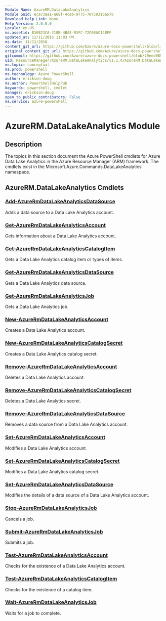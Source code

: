 ```yaml
---
Module Name: AzureRM.DataLakeAnalytics
Module Guid: eca73aa1-a68f-4ceb-9775-70759316a57b
Download Help Link: None
Help Version: 2.0.6.0
Locale: en-US
ms.assetid: 816B23CA-310B-4BA8-91FC-72C60AC148FF
updated_at: 11/11/2016 11:03 PM
ms.date: 11/11/2016
content_git_url: https://github.com/Azure/azure-docs-powershell/blob/live/azureps-cmdlets-docs/ResourceManager/AzureRM.DataLakeAnalytics/v1.1.4/AzureRM.DataLakeAnalytics.md
original_content_git_url: https://github.com/Azure/azure-docs-powershell/blob/live/azureps-cmdlets-docs/ResourceManager/AzureRM.DataLakeAnalytics/v1.1.4/AzureRM.DataLakeAnalytics.md
gitcommit: https://github.com/Azure/azure-docs-powershell/blob/79eeb985ea480979357fb4695832a0c3d29a48bf/azureps-cmdlets-docs/ResourceManager/AzureRM.DataLakeAnalytics/v1.1.4/AzureRM.DataLakeAnalytics.md
uid: ResourceManager/AzureRM.DataLakeAnalytics/v1.1.4/AzureRM.DataLakeAnalytics.md
ms.topic: conceptual
ms.prod: powershell
ms.technology: Azure PowerShell
author: erickson-doug
ms.author: PowerShellHelpPub
keywords: powershell, cmdlet
manager: erickson-doug
open_to_public_contributors: False
ms.service: azure-powershell
---
```


# AzureRM.DataLakeAnalytics Module
## Description
The topics in this section document the Azure PowerShell cmdlets for Azure Data Lake Analytics in the Azure Resource Manager (ARM) framework. The cmdlets exist in the Microsoft.Azure.Commands.DataLakeAnalytics namespace.

## AzureRM.DataLakeAnalytics Cmdlets
### [Add-AzureRmDataLakeAnalyticsDataSource](./Add-AzureRmDataLakeAnalyticsDataSource.md)
Adds a data source to a Data Lake Analytics account.


### [Get-AzureRmDataLakeAnalyticsAccount](./Get-AzureRmDataLakeAnalyticsAccount.md)
Gets information about a Data Lake Analytics account.


### [Get-AzureRmDataLakeAnalyticsCatalogItem](./Get-AzureRmDataLakeAnalyticsCatalogItem.md)
Gets a Data Lake Analytics catalog item or types of items.


### [Get-AzureRmDataLakeAnalyticsDataSource](./Get-AzureRmDataLakeAnalyticsDataSource.md)
Gets a Data Lake Analytics data source.


### [Get-AzureRmDataLakeAnalyticsJob](./Get-AzureRmDataLakeAnalyticsJob.md)
Gets a Data Lake Analytics job.


### [New-AzureRmDataLakeAnalyticsAccount](./New-AzureRmDataLakeAnalyticsAccount.md)
Creates a Data Lake Analytics account.


### [New-AzureRmDataLakeAnalyticsCatalogSecret](./New-AzureRmDataLakeAnalyticsCatalogSecret.md)
Creates a Data Lake Analytics catalog secret.


### [Remove-AzureRmDataLakeAnalyticsAccount](./Remove-AzureRmDataLakeAnalyticsAccount.md)
Deletes a Data Lake Analytics account.


### [Remove-AzureRmDataLakeAnalyticsCatalogSecret](./Remove-AzureRmDataLakeAnalyticsCatalogSecret.md)
Deletes a Data Lake Analytics secret.


### [Remove-AzureRmDataLakeAnalyticsDataSource](./Remove-AzureRmDataLakeAnalyticsDataSource.md)
Removes a data source from a Data Lake Analytics account.


### [Set-AzureRmDataLakeAnalyticsAccount](./Set-AzureRmDataLakeAnalyticsAccount.md)
Modifies a Data Lake Analytics account.


### [Set-AzureRmDataLakeAnalyticsCatalogSecret](./Set-AzureRmDataLakeAnalyticsCatalogSecret.md)
Modifies a Data Lake Analytics catalog secret.


### [Set-AzureRmDataLakeAnalyticsDataSource](./Set-AzureRmDataLakeAnalyticsDataSource.md)
Modifies the details of a data source of a Data Lake Analytics account.


### [Stop-AzureRmDataLakeAnalyticsJob](./Stop-AzureRmDataLakeAnalyticsJob.md)
Cancels a job.


### [Submit-AzureRmDataLakeAnalyticsJob](./Submit-AzureRmDataLakeAnalyticsJob.md)
Submits a job.


### [Test-AzureRmDataLakeAnalyticsAccount](./Test-AzureRmDataLakeAnalyticsAccount.md)
Checks for the existence of a Data Lake Analytics account.


### [Test-AzureRmDataLakeAnalyticsCatalogItem](./Test-AzureRmDataLakeAnalyticsCatalogItem.md)
Checks for the existence of a catalog item.


### [Wait-AzureRmDataLakeAnalyticsJob](./Wait-AzureRmDataLakeAnalyticsJob.md)
Waits for a job to complete.



